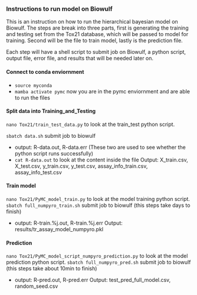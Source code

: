 ### Instructions to run model on Biowulf
This is an instruction on how to run the hierarchical bayesian model on Biowulf. The steps are break into three parts, first is generating the training and testing set from the Tox21 database, which will be passed to model for training. Second will be the file to train model, lastly is the prediction file. 

Each step will have a shell script to submit job on Biowulf, a python script, output file, error file, and results that will be needed later on.
#### Connect to conda enviornment
- `source myconda`
- `mamba activate pymc`
now you are in the pymc enviornment and are able to run the files

#### Split data into Training_and_Testing
`nano Tox21/train_test_data.py` to look at the train_test python script.

`sbatch data.sh` submit job to biowulf
- output: R-data.out, R-data.err (These two are used to see whether the python script runs successfully)
- `cat R-data.out` to look at the content inside the file
Output: X_train.csv, X_test.csv, y_train.csv, y_test.csv, assay_info_train.csv, assay_info_test.csv

#### Train model
`nano Tox21/PyMC_model_train.py` to look at the model training python script.
`sbatch full_numpyro_train.sh` submit job to biowulf (this steps take days to finish)
- output: R-train.%j.out, R-train.%j.err
Output: results/tr_assay_model_numpyro.pkl

#### Prediction
`nano Tox21/PyMC_model_script_numpyro_prediction.py` to look at the model prediction python script.
`sbatch full_numpyro_pred.sh` submit job to biowulf (this steps take about 10min to finish)
- output: R-pred.out, R-pred.err
Output: test_pred_full_model.csv, random_seed.csv
